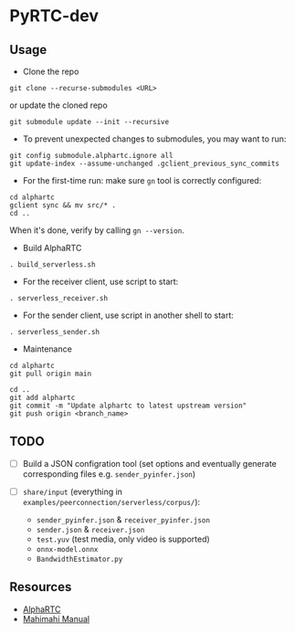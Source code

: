 # PyRTC-dev

## Usage
- Clone the repo
```shell
git clone --recurse-submodules <URL>
```
or update the cloned repo
```shell
git submodule update --init --recursive
```

- To prevent unexpected changes to submodules, you may want to run:
```shell
git config submodule.alphartc.ignore all
git update-index --assume-unchanged .gclient_previous_sync_commits
```

- For the first-time run: make sure `gn` tool is correctly configured: 
```shell
cd alphartc
gclient sync && mv src/* .
cd ..
```
When it's done, verify by calling `gn --version`.

- Build AlphaRTC
```shell
. build_serverless.sh
```

- For the receiver client, use script to start:
```shell
. serverless_receiver.sh
```

- For the sender client, use script in another shell to start:
```shell
. serverless_sender.sh
```

- Maintenance
```shell
cd alphartc
git pull origin main

cd ..
git add alphartc
git commit -m "Update alphartc to latest upstream version"
git push origin <branch_name>
```

## TODO
- [ ] Build a JSON configration tool (set options and eventually generate corresponding files e.g. `sender_pyinfer.json`)

- [ ] `share/input` (everything in `examples/peerconnection/serverless/corpus/`):
    - `sender_pyinfer.json` & `receiver_pyinfer.json`
    - `sender.json` & `receiver.json`
    - `test.yuv` (test media, only video is supported)
    - `onnx-model.onnx`
    - `BandwidthEstimator.py`

## Resources
- [AlphaRTC](https://github.com/OpenNetLab/AlphaRTC)
- [Mahimahi Manual](https://manpages.debian.org/testing/mahimahi/)
